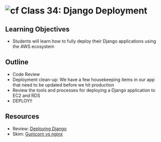 # ![cf](http://i.imgur.com/7v5ASc8.png) Class 34: Django Deployment

## Learning Objectives
- Students will learn how to fully deploy their Django applications using the AWS ecosystem

## Outline
- Code Review
- Deployment clean-up: We have a few housekeeping items in our app that need to be updated before we hit production
- Review the tools and processes for deploying a Django application to EC2 and RDS
- DEPLOY!!

## Resources
- Review: [Deploying Django](http://uwpce-pythoncert.github.io/training.python_web/html/presentations/session10.html)
- Skim: [Gunicorn vs nginx](https://www.quora.com/What-are-the-differences-between-nginx-and-gunicorn)
